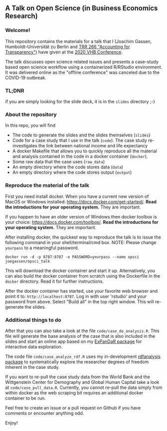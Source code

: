 ## A Talk on Open Science (in Business Economics Research)

### Welcome! 

This repository contains the materials for a talk that I (Joachim 
Gassen, Humboldt-Universität zu Berlin and 
[TRR 266 "Accounting for Transparency"](https://www.accounting-for-transparency.de))
have given at the [2020 VHB Conference](https://www.bwl2020.org).

The talk discusses open science related issues and presents a case-study based
open science workflow using a containerized R/RStudio environment. It was 
delivered online as the "offline conference" was canceled due to the COVID-19 
outbreak. 


### TL;DNR

if you are simply looking for the slide deck, it is in the `slides` directory ;-)


### About the repository

In this repo, you will find

-	The code to generate the slides and the slides themselves (`slides`)
- Code for a case study that I use in the talk (`code`). The case study
re-investigates the link between national income and life expectancy
- A docker Makefile that allows you to quickly reproduce all the material 
and analysis contained in the code in a docker container (`docker`).
- Some raw data that the case uses (`raw_data`)
- An empty directory where the code stores data (`data`)
- An empty directory where the code stores output (`output`)


### Reproduce the material of the talk

First you need install docker. When you have a current
new version of MacOS or Windows installed: https://docs.docker.com/get-started/. **Read the introductions
for your operating system.** They are important.

If you happen to have an older version of Windows then docker 
toolbox is your choice: https://docs.docker.com/toolbox/. 
**Read the introductions for your operating system.** They are important.

After installing docker, the quickest way to reproduce the talk is to issue
the following command in your shell/terminal/cmd box. NOTE: Please change
`yourpass` to a meaningful password.

`docker run -d -p 8787:8787 -e PASSWORD=yourpass --name opsci joegassen/opsci_talk`

This will download the docker container and start it up. Alternatively, you can
also build the docker container from scratch using the Dockerfile in the `docker`
directory. Read it for further instructions.

After the docker container has started, use your favorite web browser and
point it to: `http://localhost:8787`. Log in with user 'rstudio' and your 
password from above. Select "Build all" in the top right window. This will 
re-generate the slides.


### Additional things to do

After that you can also take a look at the file `code/case_do_analysis.R`. This
file will generate the base analysis of the case that is also included in the slides
and start an online app based on my 
[ExPanDaR package](https://joachim-gassen.github.io/ExPanDaR/) 
for interactive data exploration.

The code file `code/case_analyze_rdf.R` uses my in-development 
[rdfanalysis package](https://joachim-gassen.github.io/rdfanalysis/index.html) 
to systematically explore the researcher degrees of freedom inherent in the case study. 

If you want to re-pull the case study data from the World Bank and the 
Wittgenstein Center for Demography and Global Human Capital take a look at
`code/case_pull_data.R`. Currently, you cannot re-pull the data simply from within 
docker as the web scraping bit requires an additional docker container to be run.

Feel free to create an issue or a pull request on Github if you have comments
or encounter anything odd.

Enjoy!
